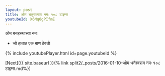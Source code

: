 ```yaml
---
layout: post
title: ओम चतुरात्माय नमः १०८ टाइम्स
youtubeId: X6Nq0gPIfmE
---
```

 
 
 ओम बनहस्थाच्या नमः  
 
 -  जो हातात एक बाण ठेवतो 
 
  
 
  
 
 
 
 
 
 


{% include youtubePlayer.html id=page.youtubeId %}
 
[Next]({{ site.baseurl }}{% link  split2/_posts/2016-01-10-ओम धनेश्वराय नमः १०८ टाइम्स.md%})
 
